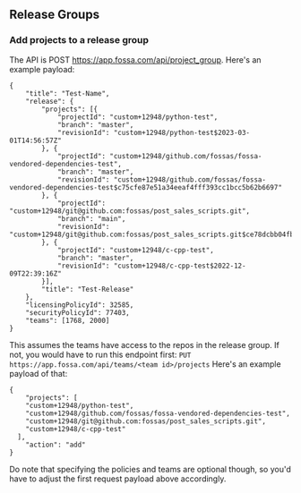 ## Release Groups

### Add projects to a release group
The API is POST https://app.fossa.com/api/project_group. Here's an example payload:
```
{
	"title": "Test-Name",
	"release": {
		"projects": [{
			"projectId": "custom+12948/python-test",
			"branch": "master",
			"revisionId": "custom+12948/python-test$2023-03-01T14:56:57Z"
		}, {
			"projectId": "custom+12948/github.com/fossas/fossa-vendored-dependencies-test",
			"branch": "master",
			"revisionId": "custom+12948/github.com/fossas/fossa-vendored-dependencies-test$c75cfe87e51a34eeaf4fff393cc1bcc5b62b6697"
		}, {
			"projectId": "custom+12948/git@github.com:fossas/post_sales_scripts.git",
			"branch": "main",
			"revisionId": "custom+12948/git@github.com:fossas/post_sales_scripts.git$ce78dcbb04fb232e5a5956dac90545d95829340a"
		}, {
			"projectId": "custom+12948/c-cpp-test",
			"branch": "master",
			"revisionId": "custom+12948/c-cpp-test$2022-12-09T22:39:16Z"
		}],
		"title": "Test-Release"
	},
	"licensingPolicyId": 32585,
	"securityPolicyId": 77403,
	"teams": [1768, 2000]
}
```

This assumes the teams have access to the repos in the release group. If not, you would have to run this endpoint first: `PUT https://app.fossa.com/api/teams/<team id>/projects`
Here's an example payload of that:
```
{
	"projects": [
    "custom+12948/python-test", 
    "custom+12948/github.com/fossas/fossa-vendored-dependencies-test", 
    "custom+12948/git@github.com:fossas/post_sales_scripts.git", 
    "custom+12948/c-cpp-test"
  ],
	"action": "add"
}
```
Do note that specifying the policies and teams are optional though, so you'd have to adjust the first request payload above accordingly.
